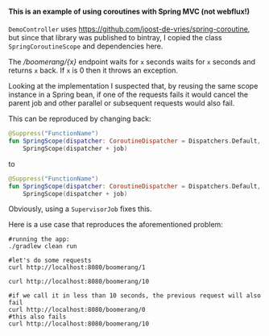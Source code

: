 #### This is an example of using coroutines with Spring MVC (not webflux!)

`DemoController` uses https://github.com/joost-de-vries/spring-coroutine, but since that library 
was published to bintray, I copied the class `SpringCoroutineScope` and dependencies here.

The _/boomerang/{x}_ endpoint waits for `x` seconds waits for `x` seconds and returns `x` back.
If `x` is 0 then it throws an exception.

Looking at the implementation I suspected that, by reusing the same scope instance in a Spring bean,
if one of the requests fails it would cancel the parent job and other parallel or subsequent requests
would also fail.

This can be reproduced by changing back:
```kotlin
@Suppress("FunctionName")
fun SpringScope(dispatcher: CoroutineDispatcher = Dispatchers.Default, job: Job = SupervisorJob()): SpringScope =
    SpringScope(dispatcher + job)
```
to
```kotlin
@Suppress("FunctionName")
fun SpringScope(dispatcher: CoroutineDispatcher = Dispatchers.Default, job: Job = Job()): SpringScope =
    SpringScope(dispatcher + job)
```

Obviously, using a `SupervisorJob` fixes this.

Here is a use case that reproduces the aforementioned problem:
```shell
#running the app:
./gradlew clean run

#let's do some requests
curl http://localhost:8080/boomerang/1

curl http://localhost:8080/boomerang/10

#if we call it in less than 10 seconds, the previous request will also fail
curl http://localhost:8080/boomerang/0
#this also fails
curl http://localhost:8080/boomerang/10
```
